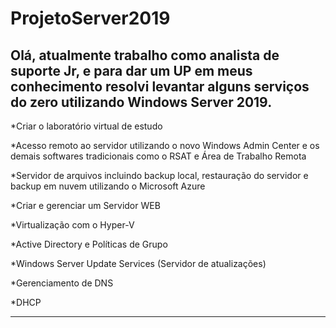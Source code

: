 # ProjetoServer2019

Olá, atualmente trabalho como analista de suporte Jr, e para dar um UP em meus conhecimento 
resolvi levantar alguns serviços do zero utilizando Windows Server 2019.
---------------------------------------------------------------------------------------------
*Criar o laboratório virtual de estudo

*Acesso remoto ao servidor utilizando o novo Windows Admin Center e os demais softwares 
tradicionais como o RSAT e Área de Trabalho Remota

*Servidor de arquivos incluindo backup local, restauração do servidor e backup em nuvem 
utilizando o Microsoft Azure

*Criar e gerenciar um Servidor WEB

*Virtualização com o Hyper-V

*Active Directory e Políticas de Grupo

*Windows Server Update Services (Servidor de atualizações)

*Gerenciamento de DNS

*DHCP

---------------------------------------------------------------------------------------------
